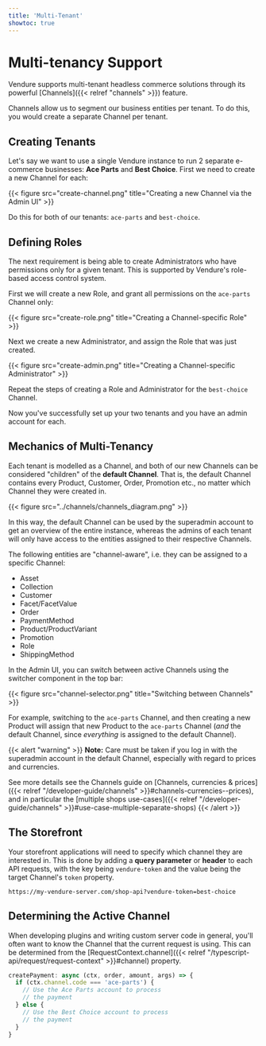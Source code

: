 ```yaml
---
title: 'Multi-Tenant'
showtoc: true
---
```


# Multi-tenancy Support

Vendure supports multi-tenant headless commerce solutions through its powerful [Channels]({{< relref "channels" >}}) feature.

Channels allow us to segment our business entities per tenant. To do this, you would create a separate Channel per tenant.

## Creating Tenants

Let's say we want to use a single Vendure instance to run 2 separate e-commerce businesses: **Ace Parts** and **Best Choice**. First we need to create a new Channel for each:

{{< figure src="create-channel.png" title="Creating a new Channel via the Admin UI" >}}

Do this for both of our tenants: `ace-parts` and `best-choice`.

## Defining Roles

The next requirement is being able to create Administrators who have permissions only for a given tenant. This is supported by Vendure's role-based access control system.

First we will create a new Role, and grant all permissions on the `ace-parts` Channel only:

{{< figure src="create-role.png" title="Creating a Channel-specific Role" >}}

Next we create a new Administrator, and assign the Role that was just created.

{{< figure src="create-admin.png" title="Creating a Channel-specific Administrator" >}}

Repeat the steps of creating a Role and Administrator for the `best-choice` Channel.

Now you've successfully set up your two tenants and you have an admin account for each.

## Mechanics of Multi-Tenancy

Each tenant is modelled as a Channel, and both of our new Channels can be considered "children" of the **default Channel**. That is, the default Channel contains every Product, Customer, Order, Promotion etc., no matter which Channel they were created in.

{{< figure src="../channels/channels_diagram.png" >}}

In this way, the default Channel can be used by the superadmin account to get an overview of the entire instance, whereas the admins of each tenant will only have access to the entities assigned to their respective Channels.

The following entities are "channel-aware", i.e. they can be assigned to a specific Channel:

* Asset
* Collection
* Customer
* Facet/FacetValue
* Order
* PaymentMethod
* Product/ProductVariant
* Promotion
* Role
* ShippingMethod

In the Admin UI, you can switch between active Channels using the switcher component in the top bar:

{{< figure src="channel-selector.png" title="Switching between Channels" >}}

For example, switching to the `ace-parts` Channel, and then creating a new Product will assign that new Product to the `ace-parts` Channel (_and_ the default Channel, since _everything_ is assigned to the default Channel).

{{< alert "warning" >}}
**Note:** Care must be taken if you log in with the superadmin account in the default Channel, especially with regard to prices and currencies.

See more details see the Channels guide on [Channels, currencies & prices]({{< relref "/developer-guide/channels" >}}#channels-currencies--prices), and in particular the [multiple shops use-cases]({{< relref "/developer-guide/channels" >}}#use-case-multiple-separate-shops)
{{< /alert >}}

## The Storefront

Your storefront applications will need to specify which channel they are interested in. This is done by adding a **query parameter** or **header** to each API requests, with the key being `vendure-token` and the value being the target Channel's `token` property.

```text
https://my-vendure-server.com/shop-api?vendure-token=best-choice
```

## Determining the Active Channel

When developing plugins and writing custom server code in general, you'll often want to know the Channel that the current request is using. This can be determined from the [RequestContext.channel]({{< relref "/typescript-api/request/request-context" >}}#channel) property.

```TypeScript
createPayment: async (ctx, order, amount, args) => {
  if (ctx.channel.code === 'ace-parts') {
    // Use the Ace Parts account to process
    // the payment  
  } else {
    // Use the Best Choice account to process
    // the payment  
  }
}
```
